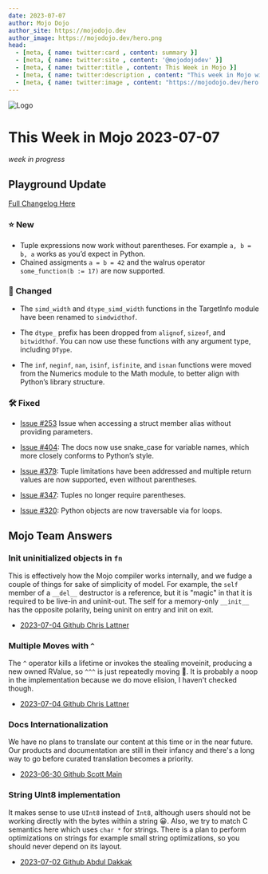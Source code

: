 ```yaml
---
date: 2023-07-07
author: Mojo Dojo
author_site: https://mojodojo.dev
author_image: https://mojodojo.dev/hero.png
head:
  - [meta, { name: twitter:card , content: summary }]
  - [meta, { name: twitter:site , content: '@mojodojodev' }]
  - [meta, { name: twitter:title , content: This Week in Mojo }]
  - [meta, { name: twitter:description , content: "This week in Mojo with language updates, community content, and everything else related to Mojo" }]
  - [meta, { name: twitter:image , content: "https://mojodojo.dev/hero.png" }]
---
```


![Logo](/hero.png)

# This Week in Mojo 2023-07-07
_week in progress_

## Playground Update
[Full Changelog Here](https://docs.modular.com/mojo/changelog.html#july-2023)

### ⭐️ New

- Tuple expressions now work without parentheses. For example `a, b = b, a` works as you’d expect in Python.
- Chained assigments `a = b = 42` and the walrus operator `some_function(b := 17)` are now supported.

### 🦋 Changed

- The `simd_width` and `dtype_simd_width` functions in the TargetInfo module have been renamed to `simdwidthof`.

- The `dtype_` prefix has been dropped from `alignof`, `sizeof`, and `bitwidthof`. You can now use these functions with any argument type, including `DType`.

- The `inf`, `neginf`, `nan`, `isinf`, `isfinite`, and `isnan` functions were moved from the Numerics module to the Math module, to better align with Python’s library structure.

### 🛠️ Fixed

- [Issue #253](https://github.com/modularml/mojo/issues/253) Issue when accessing a struct member alias without providing parameters.

- [Issue #404](https://github.com/modularml/mojo/issues/404): The docs now use snake_case for variable names, which more closely conforms to Python’s style.

- [Issue #379](https://github.com/modularml/mojo/issues/379): Tuple limitations have been addressed and multiple return values are now supported, even without parentheses.

- [Issue #347](https://github.com/modularml/mojo/issues/347): Tuples no longer require parentheses.

- [Issue #320](https://github.com/modularml/mojo/issues/320): Python objects are now traversable via for loops.



## Mojo Team Answers

### Init uninitialized objects in `fn`
This is effectively how the Mojo compiler works internally, and we fudge a couple of things for sake of simplicity of model. For example, the `self` member of a `__del__` destructor is a reference, but it is "magic" in that it is required to be live-in and uninit-out. The self for a memory-only `__init__` has the opposite polarity, being uninit on entry and init on exit.

- [2023-07-04 Github Chris Lattner](https://github.com/modularml/mojo/issues/372#issuecomment-1619181242)
 
### Multiple Moves with `^`
The `^` operator kills a lifetime or invokes the stealing moveinit, producing a new owned RValue, so `^^^` is just repeatedly moving 🙂. It is probably a noop in the implementation because we do move elision, I haven't checked though.

- [2023-07-04 Github Chris Lattner](https://discord.com/channels/1087530497313357884/1098713601386233997/1125596235882041464)

### Docs Internationalization
We have no plans to translate our content at this time or in the near future. Our products and documentation are still in their infancy and there's a long way to go before curated translation becomes a priority.

- [2023-06-30 Github Scott Main](https://github.com/modularml/mojo/issues/163#issuecomment-1613642961)

### String UInt8 implementation
It makes sense to use `UInt8` instead of `Int8`, although users should not be working directly with the bytes within a string 😀. Also, we try to match C semantics here which uses `char *` for strings. There is a plan to perform optimizations on strings for example small string optimizations, so you should never depend on its layout.

- [2023-07-02 Github Abdul Dakkak](https://github.com/modularml/mojo/issues/420#issuecomment-1615472005)
